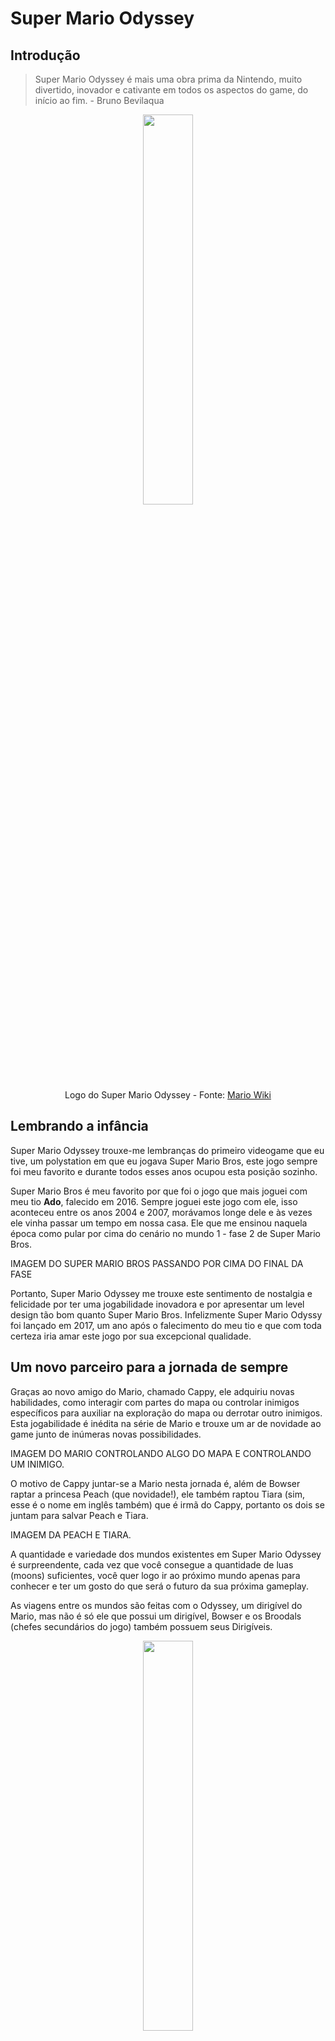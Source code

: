 # Super Mario Odyssey

## Introdução

> Super Mario Odyssey é mais uma obra prima da Nintendo, muito divertido, inovador e cativante em todos os aspectos do game, do início ao fim. - Bruno Bevilaqua

<p align="center">
  <img style="width: 40%;" src="../../assets/games/super-mario-odyssey/logo.png" />
  <br />
  Logo do Super Mario Odyssey - Fonte: <a href="https://www.mariowiki.com">Mario Wiki</a>
</p>

## Lembrando a infância

Super Mario Odyssey trouxe-me lembranças do primeiro videogame que eu tive, um polystation em que eu jogava Super Mario Bros, este jogo sempre foi meu favorito e durante todos esses anos ocupou esta posição sozinho.

Super Mario Bros é meu favorito por que foi o jogo que mais joguei com meu tio **Ado**, falecido em 2016. Sempre joguei este jogo com ele, isso aconteceu entre os anos 2004 e 2007, morávamos longe dele e às vezes ele vinha passar um tempo em nossa casa. Ele que me ensinou naquela época como pular por cima do cenário no mundo 1 - fase 2 de Super Mario Bros.

IMAGEM DO SUPER MARIO BROS PASSANDO POR CIMA DO FINAL DA FASE

Portanto, Super Mario Odyssey me trouxe este sentimento de nostalgia e felicidade por ter uma jogabilidade inovadora e por apresentar um level design tão bom quanto Super Mario Bros. Infelizmente Super Mario Odyssy foi lançado em 2017, um ano após o falecimento do meu tio e que com toda certeza iria amar este jogo por sua excepcional qualidade.

## Um novo parceiro para a jornada de sempre

Graças ao novo amigo do Mario, chamado Cappy, ele adquiriu novas habilidades, como interagir com partes do mapa ou controlar inimigos específicos para auxiliar na exploração do mapa ou derrotar outro inimigos. Esta jogabilidade é inédita na série de Mario e trouxe um ar de novidade ao game junto de inúmeras novas possibilidades.

IMAGEM DO MARIO CONTROLANDO ALGO DO MAPA E CONTROLANDO UM INIMIGO.

O motivo de Cappy juntar-se a Mario nesta jornada é, além de Bowser raptar a princesa Peach (que novidade!), ele também raptou Tiara (sim, esse é o nome em inglês também) que é irmã do Cappy, portanto os dois se juntam para salvar Peach e Tiara.

IMAGEM DA PEACH E TIARA.

A quantidade e variedade dos mundos existentes em Super Mario Odyssey é surpreendente, cada vez que você consegue a quantidade de luas (moons) suficientes, você quer logo ir ao próximo mundo apenas para conhecer e ter um gosto do que será o futuro da sua próxima gameplay.

As viagens entre os mundos são feitas com o Odyssey, um dirigível do Mario, mas não é só ele que possui um dirigível, Bowser e os Broodals (chefes secundários do jogo) também possuem seus Dirigíveis.

<p align="center">
  <img style="width: 40%;" src="../../assets/games/super-mario-odyssey/mario-odyssey-airship.png" />
  <br />
  Odyssey, o dirigível do Mario - Fonte: <a href="https://www.mariowiki.com">Mario Wiki</a>
</p>

Cada mundo tem uma jogabilidade totalmente diferente, existe um mundo padrão logo no começo, um mundo vulcânico com tema de cozinha e alimentos, o mundo do castelo da princesa Peach e mais para o final do jogo, um mundo com tema lunar com efeitos de gravidade e até uma visão da terra que fica bem bonita.

IMAGEM DO MUNDO INICIAL E DA TERRA NO MUNDO LUNAR.

Pessoalmente o mundo que eu achei mais bonito foi o Seaside Kingdom (Reino à beira-mar) pois tem uma ambientação incrível. boa parte da gameplay é passada abaixo d'água e os inimigos que você pode controlar com o Cappy são os mais divertidos do jogo.

IMAGEM DO SEASIDE KINGDOM E DA LULA NA ÁGUA.

Super Mario Odyssey também tem uma leve gameplay "online", em que é possível comparar sua pontuação com o resto do mundo em determinados minigames, alguns deles são um esconde-esconde de balão com o luigi em que você deve esconder ou encontrar um balão que um outro jogador escondeu, uma corrida de carrinho de controle remoto, um minigame de vôlei, um de pular corda, entre outros.

IMAGEM DO MINIGAME DO LUIGI E DE VÔLEI

Este último minigame, de pular corda, podemos citar um "problema" do jogo, em que é possível burlar o minigame de pular corda com um glitch envolvendo peças de letras que você movimenta, veja abaixo:

VÍDEO DO GLITCH

Mesmo alguns glitchs como este não atrapalham em nada a gameplay, pois como é possível ver no vídeo, é muito difícil de executar e às vezes acontecem coisas engraçadas como esta abaixo:

<div align="center">
  <iframe width="560" height="315" src="https://www.youtube.com/embed/SIJRKaUioIo?si=NruARouQZlKF0xcb" title="YouTube video player" frameborder="0" allow="accelerometer; autoplay; clipboard-write; encrypted-media; gyroscope; picture-in-picture; web-share" referrerpolicy="strict-origin-when-cross-origin" allowfullscreen></iframe>
</div>

## Por fim, um veredito

Por fim, Super Mario Odyssey para mim é um dos melhores jogos de todos os tempos, mas por conta da história que contei no começo, eu colocaria ele lado a lado com Super Mario Bros, pois Super Mario Odyssey me trouxe a nostalgia e lembraça dos sentimentos que o Super Mario Bros criou.

A qualidade de Super Mario Odyssey é digna da Nintendo, a empresa Japonesa nunca deixa a desejar quando trata-se das suas maiores séries de jogos, portanto Super Mario Odyssey é mais um daqueles jogos que você **precisa** jogar, mesmo que nunca tenha tocado em um controle na sua vida.

<p align="center">
  A nota final de 0 a 100 para Super Mario Odyssey é:
  <br />
  <img style="width: 40%;" src="../../assets/games/super-mario-odyssey/logo.png" />
</p>

